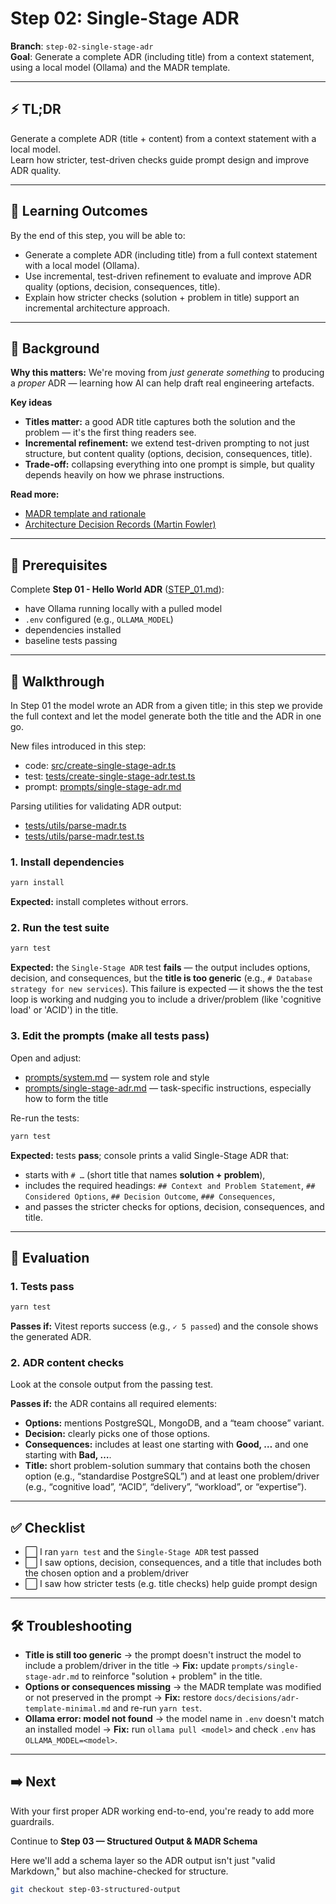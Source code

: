 # Step 02: Single-Stage ADR

**Branch**: `step-02-single-stage-adr`  
**Goal**: Generate a complete ADR (including title) from a context statement, using a local model (Ollama) and the MADR
template.

---

## ⚡ TL;DR

Generate a complete ADR (title + content) from a context statement with a local model.  
Learn how stricter, test-driven checks guide prompt design and improve ADR quality.

---

## 🎯 Learning Outcomes

By the end of this step, you will be able to:

- Generate a complete ADR (including title) from a full context statement with a local model (Ollama).
- Use incremental, test-driven refinement to evaluate and improve ADR quality (options, decision, consequences, title).
- Explain how stricter checks (solution + problem in title) support an incremental architecture approach.

---

## 🧠 Background

**Why this matters:** We're moving from _just generate something_ to producing a _proper_ ADR — learning how AI can help
draft real engineering artefacts.

**Key ideas**

- **Titles matter:** a good ADR title captures both the solution and the problem — it's the first thing readers see.
- **Incremental refinement:** we extend test-driven prompting to not just structure, but content quality (options,
  decision, consequences, title).
- **Trade-off:** collapsing everything into one prompt is simple, but quality depends heavily on how we phrase
  instructions.

**Read more:**

- [MADR template and rationale](https://adr.github.io/madr/)
- [Architecture Decision Records (Martin Fowler)](https://martinfowler.com/articles/architecture-decision-records.html)

---

## 🔑 Prerequisites

Complete **Step 01 - Hello World ADR** ([STEP_01.md](./STEP_01.md)):

- have Ollama running locally with a pulled model
- `.env` configured (e.g., `OLLAMA_MODEL`)
- dependencies installed
- baseline tests passing

---

## 🧭 Walkthrough

In Step 01 the model wrote an ADR from a given title; in this step we provide the full context and let the model
generate both the title and the ADR in one go.

New files introduced in this step:

- code: [src/create-single-stage-adr.ts](./src/create-single-stage-adr.ts)
- test: [tests/create-single-stage-adr.test.ts](./tests/create-single-stage-adr.test.ts)
- prompt: [prompts/single-stage-adr.md](./prompts/single-stage-adr.md)

Parsing utilities for validating ADR output:

- [tests/utils/parse-madr.ts](./tests/utils/parse-madr.ts)
- [tests/utils/parse-madr.test.ts](./tests/utils/parse-madr.test.ts)

### 1. Install dependencies

```bash
yarn install
```

**Expected:** install completes without errors.

### 2. Run the test suite

```bash
yarn test
```

**Expected:** the `Single-Stage ADR` test **fails** — the output includes options, decision, and consequences, but the
**title is too generic** (e.g., `# Database strategy for new services`). This failure is expected — it shows the the
test loop is working and nudging you to include a driver/problem (like 'cognitive load' or 'ACID') in the title.

### 3. Edit the prompts (make all tests pass)

Open and adjust:

- [prompts/system.md](./prompts/system.md) — system role and style
- [prompts/single-stage-adr.md](./prompts/single-stage-adr.md) — task-specific instructions, especially how to form the
  title

Re-run the tests:

```bash
yarn test
```

**Expected:** tests **pass**; console prints a valid Single-Stage ADR that:

- starts with `# …` (short title that names **solution + problem**),
- includes the required headings: `## Context and Problem Statement`, `## Considered Options`, `## Decision Outcome`,
  `### Consequences`,
- and passes the stricter checks for options, decision, consequences, and title.

---

## 🧪 Evaluation

### 1. Tests pass

```bash
yarn test
```

**Passes if:** Vitest reports success (e.g., `✓ 5 passed`) and the console shows the generated ADR.

### 2. ADR content checks

Look at the console output from the passing test.

**Passes if:** the ADR contains all required elements:

- **Options:** mentions PostgreSQL, MongoDB, and a “team choose” variant.
- **Decision:** clearly picks one of those options.
- **Consequences:** includes at least one starting with **Good, …** and one starting with **Bad, …**.
- **Title:** short problem-solution summary that contains both the chosen option (e.g., “standardise PostgreSQL”) and at
  least one problem/driver (e.g., “cognitive load”, “ACID”, “delivery”, “workload”, or “expertise”).

---

## ✅ Checklist

- ⬜ I ran `yarn test` and the `Single-Stage ADR` test passed
- ⬜ I saw options, decision, consequences, and a title that includes both the chosen option and a problem/driver
- ⬜ I saw how stricter tests (e.g. title checks) help guide prompt design

---

## 🛠️ Troubleshooting

- **Title is still too generic** → the prompt doesn't instruct the model to include a problem/driver in the title →
  **Fix:** update `prompts/single-stage-adr.md` to reinforce "solution + problem" in the title.
- **Options or consequences missing** → the MADR template was modified or not preserved in the prompt → **Fix:** restore
  `docs/decisions/adr-template-minimal.md` and re-run `yarn test`.
- **Ollama error: model not found** → the model name in `.env` doesn't match an installed model → **Fix:** run
  `ollama pull <model>` and check `.env` has `OLLAMA_MODEL=<model>`.

---

## ➡️ Next

With your first proper ADR working end-to-end, you're ready to add more guardrails.

Continue to **Step 03 — Structured Output & MADR Schema**

Here we'll add a schema layer so the ADR output isn't just "valid Markdown," but also machine-checked for structure.

```bash
git checkout step-03-structured-output
```
